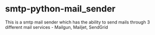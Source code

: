 # smtp-python-mail_sender
This is a smtp mail sender which has the ability to send mails through 3 different mail services - Mailgun, Mailjet, SendGrid
